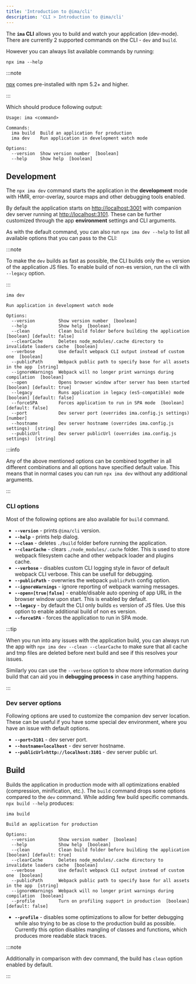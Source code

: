 ```yaml
---
title: 'Introduction to @ima/cli'
description: 'CLI > Introduction to @ima/cli'
---
```


The **`ima` CLI** allows you to build and watch your application (dev-mode). There are currently 2 supported commands on the CLI - `dev` and `build`.

However you can always list available commands by running:

```
npx ima --help
```

:::note

[npx](https://www.npmjs.com/package/npx) comes pre-installed with npm 5.2+ and higher.

:::

Which should produce following output:

```
Usage: ima <command>

Commands:
  ima build  Build an application for production
  ima dev    Run application in development watch mode

Options:
  --version  Show version number  [boolean]
  --help     Show help  [boolean]
```

## Development

The `npx ima dev` command starts the application in the **development** mode with HMR, error-overlay, source maps and other debugging tools enabled.

By default the application starts on [http://localhost:3001](http://localhost:3001) with companion dev server running at [http://localhost:3101](http://localhost:3101). These can be further customized through the app **environment** settings and CLI arguments.

As with the default command, you can also run `npx ima dev --help` to list all available options that you can pass to the CLI:

:::note

To make the `dev` builds as fast as possible, the CLI builds only the `es` version of the application JS files. To enable build of non-es version, run the cli with `--legacy` option.

:::

```
ima dev

Run application in development watch mode

Options:
  --version         Show version number  [boolean]
  --help            Show help  [boolean]
  --clean           Clean build folder before building the application  [boolean] [default: false]
  --clearCache      Deletes node_modules/.cache directory to invalidate loaders cache  [boolean]
  --verbose         Use default webpack CLI output instead of custom one  [boolean]
  --publicPath      Webpack public path to specify base for all assets in the app  [string]
  --ignoreWarnings  Webpack will no longer print warnings during compilation  [boolean]
  --open            Opens browser window after server has been started  [boolean] [default: true]
  --legacy          Runs application in legacy (es5-compatible) mode  [boolean] [default: false]
  --forceSPA        Forces application to run in SPA mode  [boolean] [default: false]
  --port            Dev server port (overrides ima.config.js settings)  [number]
  --hostname        Dev server hostname (overrides ima.config.js settings)  [string]
  --publicUrl       Dev server publicUrl (overrides ima.config.js settings)  [string]
```

:::info

Any of the above mentioned options can be combined together in all different combinations and all options have specified default value. This means that in normal cases you can run `npx ima dev` without any additional arguments.

:::

### CLI options

Most of the following options are also available for `build` command.

- **`--version`** - prints `@ima/cli` version.
- **`--help`** - prints help dialog.
- **`--clean`** - deletes `./build` folder before running the application.
- **`--clearCache`** - clears `./node_modules/.cache` folder. This is used to store webpack filesystem cache and other webpack loader and plugins cache.
- **`--verbose`** - disables custom CLI logging style in favor of default webpack CLI verbose. This can be usefull for debugging.
- **`--publicPath`** - overwries the webpack `publicPath` config option.
- **`--ignoreWarnings`** - ignore reporting of webpack warning messages.
- **`--open=[true|false]`** - enable/disable auto opening of app URL in the browser window upon start. This is enabled by default.
- **`--legacy`** - by default the CLI only builds `es` version of JS files. Use this option to enable additional build of non es version.
- **`--forceSPA`** - forces the application to run in SPA mode.


:::tip

When you run into any issues with the application build, you can always run the app with `npx ima dev --clean --clearCache` to make sure that all cache and tmp files are deleted before next build and see if this resolves your issues.

Similarly you can use the `--verbose` option to show more information during build that can aid you in **debugging process** in case anything happens.

:::

### Dev server options

Following options are used to customize the companion dev server location. These can be useful if you have some special dev environment, where you have an issue with default options.

- **`--port=3101`** - dev server port.
- **`--hostname=localhost`** - dev server hostname.
- **`--publicUrl=http://localhost:3101`** - dev server public url.

## Build

Builds the application in production mode with all optimizations enabled (compression, minification, etc.). The `build` command drops some options compared to the `dev` command. While adding few build specific commands. `npx build --help` produces:

```
ima build

Build an application for production

Options:
  --version         Show version number  [boolean]
  --help            Show help  [boolean]
  --clean           Clean build folder before building the application  [boolean] [default: true]
  --clearCache      Deletes node_modules/.cache directory to invalidate loaders cache  [boolean]
  --verbose         Use default webpack CLI output instead of custom one  [boolean]
  --publicPath      Webpack public path to specify base for all assets in the app  [string]
  --ignoreWarnings  Webpack will no longer print warnings during compilation  [boolean]
  --profile         Turn on profiling support in production  [boolean] [default: false]
```

- **`--profile`** - disables some optimizations to allow for better debugging while also trying to be as close to the production build as possible. Currently this option disables mangling of classes and functions, which produces more readable stack traces.

:::note

Additionally in comparison with dev command, the build has `clean` option enabled by default.

:::
